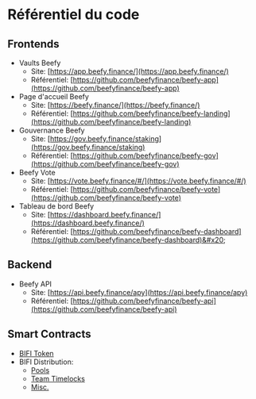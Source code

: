 # Référentiel du code

## Frontends

* Vaults Beefy
  * Site: [https://app.beefy.finance/](https://app.beefy.finance/)
  * Référentiel: [https://github.com/beefyfinance/beefy-app](https://github.com/beefyfinance/beefy-app)
* Page d'accueil Beefy
  * Site: [https://beefy.finance/](https://beefy.finance/)
  * Référentiel: [https://github.com/beefyfinance/beefy-landing](https://github.com/beefyfinance/beefy-landing)
* Gouvernance Beefy
  * Site: [https://gov.beefy.finance/staking](https://gov.beefy.finance/staking)
  * Référentiel: [https://github.com/beefyfinance/beefy-gov](https://github.com/beefyfinance/beefy-gov)
* Beefy Vote
  * Site: [https://vote.beefy.finance/#/](https://vote.beefy.finance/#/)
  * Référentiel: [https://github.com/beefyfinance/beefy-vote](https://github.com/beefyfinance/beefy-vote)
* Tableau de bord Beefy
  * Site: [https://dashboard.beefy.finance/](https://dashboard.beefy.finance/)
  * Référentiel: [https://github.com/beefyfinance/beefy-dashboard](https://github.com/beefyfinance/beefy-dashboard)&#x20;

## Backend

* Beefy API
  * Site: [https://api.beefy.finance/apy](https://api.beefy.finance/apy)
  * Référentiel: [https://github.com/beefyfinance/beefy-api](https://github.com/beefyfinance/beefy-api)

## Smart Contracts

* [BIFI Token](https://github.com/beefyfinance/beefy-protocol/tree/master/token)
* BIFI Distribution:
  * [Pools](https://github.com/beefyfinance/beefy-protocol/tree/master/pools)
  * [Team Timelocks](https://github.com/beefyfinance/beefy-protocol/tree/master/timelocks)
  * [Misc.](https://github.com/beefyfinance/beefy-protocol/tree/master/contracts)
